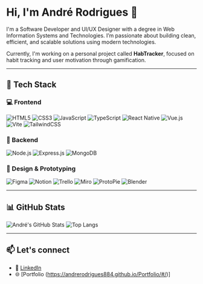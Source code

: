 # Hi, I'm André Rodrigues 👋

I'm a Software Developer and UI/UX Designer with a degree in Web Information Systems and Technologies. I’m passionate about building clean, efficient, and scalable solutions using modern technologies.

Currently, I'm working on a personal project called **HabTracker**, focused on habit tracking and user motivation through gamification.


---

## 🚀 Tech Stack

### 💻 Frontend
![HTML5](https://img.shields.io/badge/HTML5-E34F26?style=flat&logo=html5&logoColor=white)
![CSS3](https://img.shields.io/badge/CSS3-1572B6?style=flat&logo=css3&logoColor=white)
![JavaScript](https://img.shields.io/badge/JavaScript-F7DF1E?style=flat&logo=javascript&logoColor=black)
![TypeScript](https://img.shields.io/badge/TypeScript-3178C6?style=flat&logo=typescript&logoColor=white)
![React Native](https://img.shields.io/badge/React%20Native-20232A?style=flat&logo=react&logoColor=61DAFB)
![Vue.js](https://img.shields.io/badge/Vue.js-35495E?style=flat&logo=vue.js&logoColor=4FC08D)
![Vite](https://img.shields.io/badge/Vite-646CFF?style=flat&logo=vite&logoColor=white)
![TailwindCSS](https://img.shields.io/badge/TailwindCSS-06B6D4?style=flat&logo=tailwindcss&logoColor=white)

### 🧠 Backend
![Node.js](https://img.shields.io/badge/Node.js-339933?style=flat&logo=node.js&logoColor=white)
![Express.js](https://img.shields.io/badge/Express.js-000000?style=flat&logo=express&logoColor=white)
![MongoDB](https://img.shields.io/badge/MongoDB-47A248?style=flat&logo=mongodb&logoColor=white)

### 🎨 Design & Prototyping
![Figma](https://img.shields.io/badge/Figma-F24E1E?style=flat&logo=figma&logoColor=white)
![Notion](https://img.shields.io/badge/Notion-000000?style=flat&logo=notion&logoColor=white)
![Trello](https://img.shields.io/badge/Trello-0052CC?style=flat&logo=trello&logoColor=white)
![Miro](https://img.shields.io/badge/Miro-050038?style=flat&logo=miro&logoColor=white)
![ProtoPie](https://img.shields.io/badge/ProtoPie-1D1D1D?style=flat&logo=protopie&logoColor=white)
![Blender](https://img.shields.io/badge/Blender-F5792A?style=flat&logo=blender&logoColor=white)

---

## 📊 GitHub Stats

![André's GitHub Stats](https://github-readme-stats.vercel.app/api?username=AndreRodrigues884&show_icons=true&theme=radical&count_private=true)
![Top Langs](https://github-readme-stats.vercel.app/api/top-langs/?username=AndreRodrigues884&layout=compact&theme=radical)

---

## 📫 Let's connect

- 💼 [LinkedIn](https://www.linkedin.com/in/andr%C3%A9-rodrigues-2b526a285/)
- 🌐 [Portfolio (https://andrerodrigues884.github.io/Portfolio/#/)]
